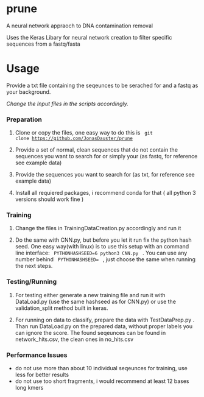 # prune
A neural network appraoch to DNA contamination removal

Uses the Keras Libary for neural network creation to filter specific sequences from a fastq/fasta

# Usage

Provide a txt file containing the seqeunces to be serached for and a fastq as your background.

<i> Change the Input files in the scripts accordingly. </i> 

### Preparation

1. Clone or copy the files, one easy way to do this is <code> git clone https://github.com/JonasDauster/prune </code>

2. Provide a set of normal, clean sequences that do not contain the sequences you want to search for or simply your  (as fastq, for reference see example data)

3. Provide the sequences you want to search for (as txt, for reference see example data)

4. Install all requiered packages, i recommend conda for that ( all python 3 versions should work fine )

### Training
1. Change the files in TrainingDataCreation.py accordingly and run it

2. Do the same with CNN.py, but before you let it run fix the python hash seed. One easy way(with linux) is to use this setup with an command line interface:  <code> PYTHONHASHSEED=6 python3 CNN.py </code> . You can use any number behind <code> PYTHONHASHSEED= </code> , just choose the same when running the next steps.

### Testing/Running

1. For testing either generate a new training file and run it with DataLoad.py (use the same hashseed as for CNN.py) or use the validation_split method built in keras. 

2. For running on data to classify, prepare the data with TestDataPrep.py . Than run DataLoad.py on the prepared data, without proper labels you can ignore the score. The found seqeunces can be found in network_hits.csv, the clean ones in no_hits.csv

### Performance Issues
- do not use more than about 10 individual seqeunces for training, use less for better results
- do not use too short fragments, i would recommend at least 12 bases long kmers
